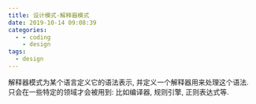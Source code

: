```yaml
---
title: 设计模式-解释器模式
date: 2019-10-14 09:08:39
categories:
  - - coding
    - design
tags:
  - design
---
```


解释器模式为某个语言定义它的语法表示, 并定义一个解释器用来处理这个语法. 只会在一些特定的领域才会被用到: 比如编译器, 规则引擎, 正则表达式等.